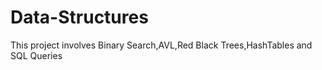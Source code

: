 # Data-Structures 
This project involves Binary Search,AVL,Red Black Trees,HashTables and SQL Queries
